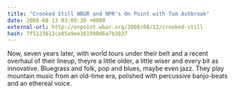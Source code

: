 ```yaml
---
title: "Crooked Still WBUR and NPR's On Point with Tom Ashbrook"
date: 2008-08-13 03:09:39 +0000
external-url: http://onpoint.wbur.org/2008/08/12/crooked-still
hash: 7f5123612ce85a9ee161990d6a7b3837
---
```


Now, seven years later, with world tours under their belt and a recent overhaul of their lineup, theyre a little older, a little wiser  and every bit as innovative. Bluegrass and folk, pop and blues, maybe even jazz. They play mountain music from an old-time era, polished with percussive banjo-beats and an ethereal voice.
